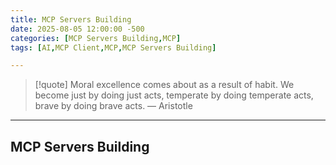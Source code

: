 ```yaml
---
title: MCP Servers Building
date: 2025-08-05 12:00:00 -500
categories: [MCP Servers Building,MCP]
tags: [AI,MCP Client,MCP,MCP Servers Building]

---
```


> [!quote] Moral excellence comes about as a result of habit. We become just by doing just acts, temperate by doing temperate acts, brave by doing brave acts.
> — Aristotle

---

## MCP Servers Building

